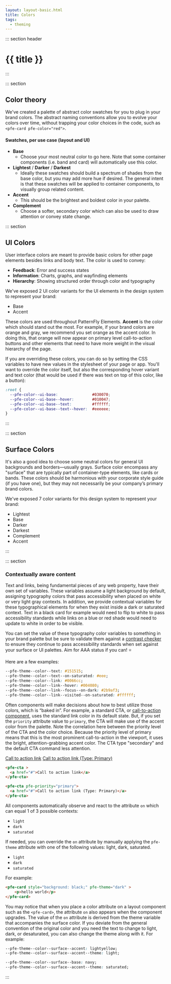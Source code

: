 ```yaml
---
layout: layout-basic.html
title: Colors
tags:
  - theming
---
```


<script type="module" src="/node_modules/@patternfly/pfe-cta/dist/pfe-cta.min.js"></script>
<script type="module" src="/node_modules/@patternfly/pfe-card/dist/pfe-card.min.js"></script>

::: section header
# {{ title }}
:::

::: section
## Color theory

We've created a palette of abstract color swatches for you to plug in your brand colors. The abstract naming conventions allow you to evolve your colors over time, without trapping your color choices in the code, such as `<pfe-card pfe-color="red">`.

#### Swatches, per use case (layout and UI)

- **Base**
    - Choose your most neutral color to go here. Note that some container components (i.e. band and card) will automatically use this color. 
- **Lightest** / **Darker** / **Darkest**
    - Ideally these swatches should build a spectrum of shades from the base color, but you may add more hue if desired. The general intent is that these swatches will be applied to container components, to visually group related content. 
- **Accent**
    - This should be the brightest and boldest color in your palette.
- **Complement**
    - Choose a softer, secondary color which can also be used to draw attention or convey state change.


::: section
## UI Colors

User interface colors are meant to provide basic colors for other page elements besides links and body text. The color is used to convey:

 - **Feedback**: Error and success states
 - **Information**: Charts, graphs, and wayfinding elements
 - **Hierarchy**: Showing structured order through color and typography

We've exposed 2 UI color variants for the UI elements in the design system to represent your brand:

 - Base
 - Accent

These colors are used throughout PatternFly Elements. **Accent** is the color which should stand out the most. For example, if your brand colors are orange and gray, we recommend you set orange as the accent color.  In doing this, that orange will now appear on primary level call-to-action buttons and other elements that need to have more weight in the visual hierarchy of the page. 

If you are overriding these colors, you can do so by setting the CSS variables to have new values in the stylesheet of your page or app. You'll want to override the color itself, but also the corresponding hover variant and text color (that would be used if there was text on top of this color, like a button):

```css
:root {
  --pfe-color--ui-base:               #030070;
  --pfe-color--ui-base--hover:        #010047;
  --pfe-color--ui-base--text:         #ffffff;
  --pfe-color--ui-base--text--hover:  #eeeeee;
}
```
:::

::: section
## Surface Colors

It's also a good idea to choose some neutral colors for general UI backgrounds and borders—usually grays. Surface color encompass any "surface" that are typically part of container-type elements, like cards or bands. These colors should be harmonious with your corporate style guide (if you have one), but they may not necessarily be your company’s primary brand colors. 

We've exposed 7 color variants for this design system to represent your brand:

 - Lightest
 - Base
 - Darker
 - Darkest
 - Complement
 - Accent

:::

::: section
### Contextually aware content

Text and links, being fundamental pieces of any web property, have their own set of variables. These variables assume a light background by default, assigning typography colors that pass accessibility when placed on white or very light gray contexts. In addition, we provide contextual variables for these typographical elements for when they exist inside a dark or saturated context. Text in a black card for example would need to flip to white to pass accessibility standards while links on a blue or red shade would need to update to white in order to be visible.

You can set the value of these typography color variables to something in your brand palette but be sure to validate them against a [contrast checker](https://webaim.org/resources/contrastchecker/) to ensure they continue to pass accessibility standards when set against your surface or UI palettes. Aim for AAA status if you can! ⭐

Here are a few examples:

```css
--pfe-theme--color--text: #151515;
--pfe-theme--color--text--on-saturated: #eee;
--pfe-theme--color--link: #0066cc;
--pfe-theme--color--link--hover: #004080;
--pfe-theme--color--link--focus--on-dark: #2b9af3;
--pfe-theme--color--link--visited--on-saturated: #ffffff;
```

Often components will make decisions about how to best utilize those colors, which is “baked in”. For example, a standard CTA, or [call-to-action component](/components/call-to-action), uses the standard link color in its default state. But, if you set the `priority` attribute value to `primary`, the CTA will make use of the accent color from the palette. Note the correlation here between the priority level of the CTA and the color choice. Because the priority level of primary means that this is the most prominent call-to-action in the viewport, it uses the bright, attention-grabbing accent color. The CTA type "secondary" and the default CTA command less attention.


<pfe-cta >
  <a href="#">Call to action link</a>
</pfe-cta>

<pfe-cta pfe-priority="primary">
  <a href="#">Call to action link (Type: Primary)</a>
</pfe-cta>

```html
<pfe-cta >
  <a href="#">Call to action link</a>
</pfe-cta>

<pfe-cta pfe-priority="primary">
  <a href="#">Call to action link (Type: Primary)</a>
</pfe-cta>
```

All components automatically observe and react to the attribute `on` which can equal 1 of 3 possible contexts:

- `light`
- `dark`
- `saturated`

If needed, you can override the `on` attribute by manually applying the `pfe-theme` attribute with one of the following values: light, dark, saturated.

- `light`
- `dark`
- `saturated`

For example: 

```html
<pfe-card style="background: black;" pfe-theme="dark" >
    <p>hello world</p>
</pfe-card>
```

You may notice that when you place a color attribute on a layout component such as the `<pfe-card>`, the attribute `on` also appears when the component upgrades. The value of the `on` attribute is derived from the theme variable that accompanies the surface color. If you deviate from the general convention of the original color and you need the text to change to light, dark, or desaturated, you can also change the theme along with it. For example:

```css
--pfe-theme--color--surface--accent: lightyellow;
--pfe-theme--color--surface--accent--theme: light;

--pfe-theme--color--surface--base: navy;
--pfe-theme--color--surface--accent--theme: saturated;
```

:::